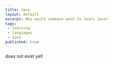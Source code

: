```yaml
---
title: Java
layout: default
excerpt: Why would someone want to learn Java?
tags:
 - learning
 - languages
 - Java
published: true
---
```


does not exist yet!
